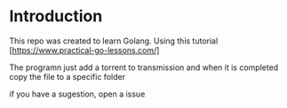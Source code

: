 # Introduction

This repo was created to learn Golang. Using this tutorial [https://www.practical-go-lessons.com/]

The programn just add a torrent to transmission and when it is completed copy the file to a specific folder

if you have a sugestion, open a issue
